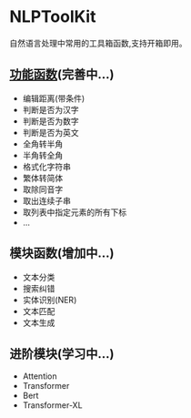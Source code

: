 # NLPToolKit
自然语言处理中常用的工具箱函数,支持开箱即用。


## [功能函数](utils.py)(完善中...)
- 编辑距离(带条件)
- 判断是否为汉字
- 判断是否为数字
- 判断是否为英文
- 全角转半角
- 半角转全角
- 格式化字符串
- 繁体转简体
- 取除同音字
- 取出连续子串
- 取列表中指定元素的所有下标
- ...


## 模块函数(增加中...)
- 文本分类
- 搜索纠错
- 实体识别(NER)
- 文本匹配
- 文本生成

## 进阶模块(学习中...)
- Attention
- Transformer
- Bert
- Transformer-XL